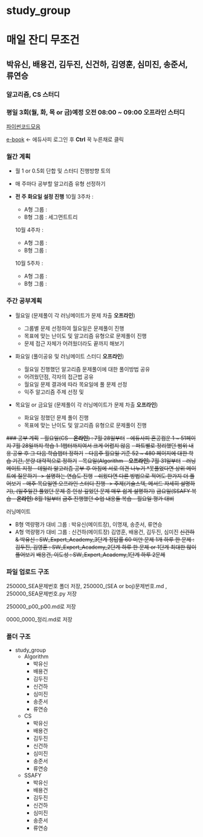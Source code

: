 # study_group

# 매일 잔디 무조건
## 박유신, 배용건, 김두진, 신건하, 김영훈, 심미진, 송준서, 류연승
### 알고리즘, CS 스터디
### 평일 3회(월, 화, 목 or 금)예정 오전 08:00 ~ 09:00 오프라인 스터디

[파이썬코드모음](https://codesol.how-to.best/doc/python)

[e-book](https://ssafy5.dkyobobook.co.kr/main.ink) <- 에듀사피 로그인 후 **Ctrl** 꾹 누른채로 클릭

### 월간 계획
- 월 1 or 0.5회 단합 및 스터디 진행방향 토의
- 매 주마다 공부할 알고리즘 유형 선정하기
- **전 주 화요일 설정 진행**
  10월 3주차 :
    - A형 그룹 :
    - B형 그룹 : 세그먼트트리
  
  10월 4주차 :
    - A형 그룹 :
    - B형 그룹 : 
  
  10월 5주차 :
    - A형 그룹 : 
    - B형 그룹 :  


### 주간 공부계획
- 월요일 (문제풀이 각 러닝메이트가 문제 차출 **오프라인**)
  - 그룹별 문제 선정하여 월요일은 문제풀이 진행
  - 목표에 맞는 난이도 및 알고리즘 유형으로 문제풀이 진행
  - 문제 접근 자체가 어려웠더라도 끝까지 해보기
  
- 화요일 (풀이공유 및 러닝메이트 스터디 **오프라인**)
  - 월요일 진행했던 알고리즘 문제풀이에 대한 풀이방법 공유
  - 어려웠던점, 각자의 접근법 공유
  - 월요일 문제 결과에 따라 목요일에 풀 문제 선정
  - 익주 알고리즘 주제 선정 및
 
- 목요일 or 금요일 (문제풀이 각 러닝메이트가 문제 차출 **오프라인**)
  - 화요일 정했던 문제 풀이 진행
  - 목표에 맞는 난이도 및 알고리즘 유형으로 문제풀이 진행
 
  
~~### 공부 계획~~
~~- 월요일(CS - **온라인**) : 7월 28일부터~~
  ~~- 에듀사피 혼공컴운 1 ~ 51페이지 7월 28일까지 학습 1-1챕터까지여서 크게 어렵지 않음~~
  ~~- 파트별로 정리했던 범위 내용 공유 후 그 다음 학습챕터 정하기~~
  ~~- 다음주 월요일 기준 52 ~ 480 페이지에 대한 학습 기간, 분량 대략적으로 정하기~~
~~- 목요일(Algorithm - **오프라인**) 7월 31일부터~~
  ~~- 러닝메이트 지정 - 데일리 알고리즘 공부 후 아침에 서로 의견 나누기 *못풀었다면 상위 메이트에 질문하기 -> 설명하는 연습도 진행~~
  ~~- 쉬웠다면 다른 방법으로 적어도 한가지 더 풀어보기~~
  ~~- 매주 목요일엔 오프라인 스터디 진행 -> 주제(기술스텍, 메서드 자세히 설명하기), (일주일간 풀었던 문제 중 인상 깊었던 문제 매우 쉽게 설명하기)~~
~~금요일(SSAFY 복습 - **온라인**) 8월 1일부터~~
~~금주 진행했던 수업 내용들 복습 - 월요일 평가 대비~~

러닝메이트
  - B형 역량평가 대비 그룹 : 박유신(메이트장), 이명재, 송준서, 류연승
  - A형 역량평가 대비 그룹 : 신건하(메이트장) 김영훈, 배용건, 김두진, 심미진
~~신건하 & 박유신 : SW_Expert_Academy_3단계 정답률 60 미만 문제 1개 하루 한 문제 :~~
~~김두진, 김영훈 : SW_Expert_Academy_2단계 하루 한 문제 or 1단계 최대한 많이 풀어보기~~
~~배용건, 이도성 : SW_Expert_Academy_1단계 하루 2문제~~

### 파일 업로드 구조
250000_SEA문제번호 폴더 저장, 250000_(SEA or boj)문제번호.md , 250000_SEA문제번호.py 저장

250000_p00_p00.md로 저장

0000_0000_정리.md로 저장

### 폴더 구조
- study_group
  - Algorithm
    - 박유신
    - 배용건
    - 김두진
    - 신건하
    - 심미진
    - 송준서
    - 류연승
  - CS
    - 박유신
    - 배용건
    - 김두진
    - 신건하
    - 심미진
    - 송준서
    - 류연승
  - SSAFY
    - 박유신
    - 배용건
    - 김두진
    - 신건하
    - 심미진
    - 송준서
    - 류연승
